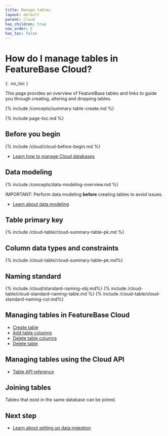 ```yaml
---
title: Manage tables
layout: default
parent: Cloud
has_children: true
nav_order: 5
has_toc: false
---
```


# How do I manage tables in FeatureBase Cloud?
{: .no_toc }

This page provides an overview of FeatureBase tables and links to guide you through creating, altering and dropping tables.

{% include /concepts/summary-table-create.md %}

{% include page-toc.md %}

## Before you begin

{% include /cloud/cloud-before-begin.md %}
* [Learn how to manage Cloud databases](/docs/cloud/cloud-databases/cloud-db-manage)

## Data modeling

{% include /concepts/data-modeling-overview.md %}

IMPORTANT: Perform data modeling **before** creating tables to avoid issues.

* [Learn about data modeling](/docs/concepts/data-modeling-overview)

## Table primary key

{% include /cloud-table/cloud-summary-table-pk.md %}

## Column data types and constraints

{% include /cloud-table/cloud-summary-table-pk.md%}

<!--* [Learn about data types and constraints](/docs/sql-preview/data-types/data-types-home)-->

## Naming standard

{% include /cloud/standard-naming-obj.md%}
{% include /cloud-table/cloud-standard-naming-table.md %}
{% include /cloud-table/cloud-standard-naming-col.md%}

## Managing tables in FeatureBase Cloud

* [Create table](/docs/cloud/cloud-tables/cloud-table-create)
* [Add table columns](/docs/cloud/cloud-tables/cloud-table-add-column)
* [Delete table columns](/docs/cloud/cloud-tables/cloud-table-delete-column)
* [Delete table](/docs/cloud/cloud-tables/cloud-table-delete)

## Managing tables using the Cloud API

* [Table API reference](https://api-docs-featurebase-cloud.redoc.ly/v2#tag/Tables)

## Joining tables

Tables that exist in the same database can be joined.

## Next step

* [Learn about setting up data ingestion](/docs/cloud/cloud-ingest/cloud-ingest-manage)
